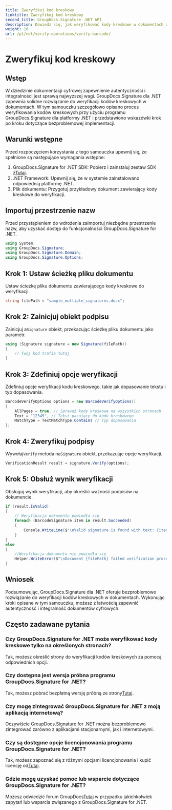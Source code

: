 ```yaml
---
title: Zweryfikuj kod kreskowy
linktitle: Zweryfikuj kod kreskowy
second_title: GroupDocs.Signature .NET API
description: Dowiedz się, jak weryfikować kody kreskowe w dokumentach za pomocą GroupDocs.Signature dla .NET. Postępuj zgodnie z naszym samouczkiem krok po kroku, aby zapewnić bezproblemową implementację.
weight: 10
url: /pl/net/verify-operations/verify-barcode/
---
```


# Zweryfikuj kod kreskowy

## Wstęp
W dziedzinie dokumentacji cyfrowej zapewnienie autentyczności i integralności jest sprawą najwyższej wagi. GroupDocs.Signature dla .NET zapewnia solidne rozwiązanie do weryfikacji kodów kreskowych w dokumentach. W tym samouczku szczegółowo opisano proces weryfikowania kodów kreskowych przy użyciu programu GroupDocs.Signature dla platformy .NET i przedstawiono wskazówki krok po kroku dotyczące bezproblemowej implementacji.
## Warunki wstępne
Przed rozpoczęciem korzystania z tego samouczka upewnij się, że spełnione są następujące wymagania wstępne:
1.  GroupDocs.Signature for .NET SDK: Pobierz i zainstaluj zestaw SDK z[Tutaj](https://releases.groupdocs.com/signature/net/).
2. .NET Framework: Upewnij się, że w systemie zainstalowano odpowiednią platformę .NET.
3. Plik dokumentu: Przygotuj przykładowy dokument zawierający kody kreskowe do weryfikacji.

## Importuj przestrzenie nazw
Przed przystąpieniem do wdrożenia zaimportuj niezbędne przestrzenie nazw, aby uzyskać dostęp do funkcjonalności GroupDocs.Signature for .NET.
```csharp
using System;
using GroupDocs.Signature;
using GroupDocs.Signature.Domain;
using GroupDocs.Signature.Options;
```
## Krok 1: Ustaw ścieżkę pliku dokumentu
Ustaw ścieżkę pliku dokumentu zawierającego kody kreskowe do weryfikacji.
```csharp
string filePath = "sample_multiple_signatures.docx";
```
## Krok 2: Zainicjuj obiekt podpisu
 Zainicjuj a`Signature` obiekt, przekazując ścieżkę pliku dokumentu jako parametr.
```csharp
using (Signature signature = new Signature(filePath))
{
    // Twój kod trafia tutaj
}
```
## Krok 3: Zdefiniuj opcje weryfikacji
Zdefiniuj opcje weryfikacji kodu kreskowego, takie jak dopasowanie tekstu i typ dopasowania.
```csharp
BarcodeVerifyOptions options = new BarcodeVerifyOptions()
{
    AllPages = true, // Sprawdź kody kreskowe na wszystkich stronach
    Text = "12345", // Tekst pasujący do kodu kreskowego
    MatchType = TextMatchType.Contains // Typ dopasowania
};
```
## Krok 4: Zweryfikuj podpisy
 Wywołaj`Verify` metoda na`Signature` obiekt, przekazując opcje weryfikacji.
```csharp
VerificationResult result = signature.Verify(options);
```
## Krok 5: Obsłuż wynik weryfikacji
Obsługuj wynik weryfikacji, aby określić ważność podpisów na dokumencie.
```csharp
if (result.IsValid)
{
    // Weryfikacja dokumentu powiodła się
    foreach (BarcodeSignature item in result.Succeeded)
    {
        Console.WriteLine($"\nValid signature is found with text: {item.Text} and type: {item.EncodeType.TypeName}.");
    }
}
else
{
    //Weryfikacja dokumentu nie powiodła się
    Helper.WriteError($"\nDocument {filePath} failed verification process.");
}
```

## Wniosek
Podsumowując, GroupDocs.Signature dla .NET oferuje bezproblemowe rozwiązanie do weryfikacji kodów kreskowych w dokumentach. Wykonując kroki opisane w tym samouczku, możesz z łatwością zapewnić autentyczność i integralność dokumentów cyfrowych.
## Często zadawane pytania
### Czy GroupDocs.Signature for .NET może weryfikować kody kreskowe tylko na określonych stronach?
Tak, możesz określić strony do weryfikacji kodów kreskowych za pomocą odpowiednich opcji.
### Czy dostępna jest wersja próbna programu GroupDocs.Signature for .NET?
 Tak, możesz pobrać bezpłatną wersję próbną ze strony[Tutaj](https://releases.groupdocs.com/).
### Czy mogę zintegrować GroupDocs.Signature for .NET z moją aplikacją internetową?
Oczywiście GroupDocs.Signature for .NET można bezproblemowo zintegrować zarówno z aplikacjami stacjonarnymi, jak i internetowymi.
### Czy są dostępne opcje licencjonowania programu GroupDocs.Signature for .NET?
 Tak, możesz zapoznać się z różnymi opcjami licencjonowania i kupić licencję od[Tutaj](https://purchase.groupdocs.com/buy).
### Gdzie mogę uzyskać pomoc lub wsparcie dotyczące GroupDocs.Signature for .NET?
 Możesz odwiedzić forum GroupDocs[Tutaj](https://forum.groupdocs.com/c/signature/13) w przypadku jakichkolwiek zapytań lub wsparcia związanego z GroupDocs.Signature for .NET.